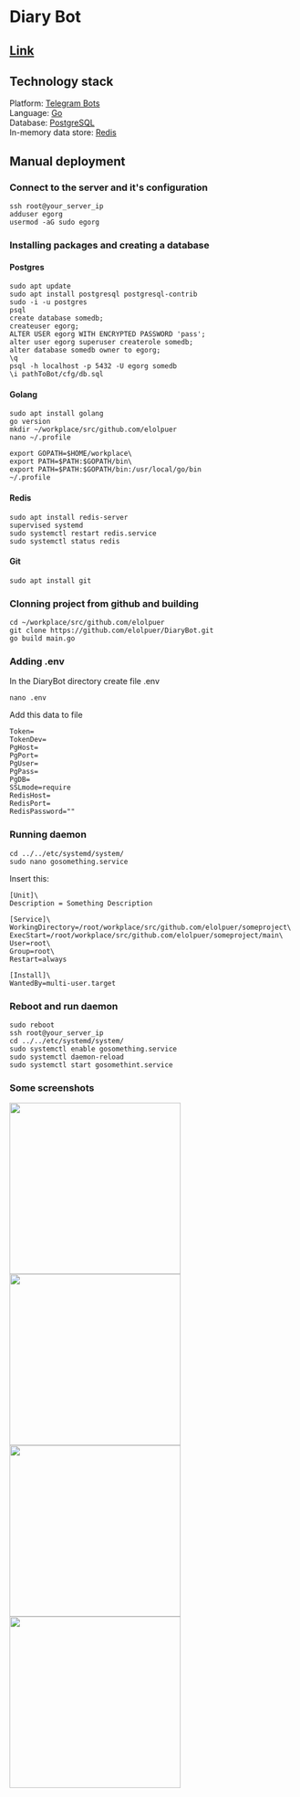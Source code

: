 <h1>Diary Bot</h1>

<h2><a href="https://t.me/godofdiarybot">Link</a></h2>

<h2>Technology stack</h2>

Platform: <a href="https://core.telegram.org/bots" target="_blank">Telegram Bots</a><br>
Language: <a href="https://go.dev/" target="_blank">Go</a><br>
Database: <a href="https://www.postgresql.org/" target="_blank">PostgreSQL</a><br>
In-memory data store: <a href="https://redis.io/" target="_blank">Redis</a>

<h2>Manual deployment</h2>

<h3>Connect to the server and it's configuration</h3>

```shell
ssh root@your_server_ip
adduser egorg
usermod -aG sudo egorg
```

<h3>Installing packages and creating a database</h3> 

<h4>Postgres</h4> 

```shell
sudo apt update 
sudo apt install postgresql postgresql-contrib
sudo -i -u postgres
psql 
create database somedb;
createuser egorg;
ALTER USER egorg WITH ENCRYPTED PASSWORD 'pass';
alter user egorg superuser createrole somedb;
alter database somedb owner to egorg;
\q
psql -h localhost -p 5432 -U egorg somedb
\i pathToBot/cfg/db.sql
```


<h4>Golang</h3>

```shell
sudo apt install golang
go version
mkdir ~/workplace/src/github.com/elolpuer
nano ~/.profile
```

```shell
export GOPATH=$HOME/workplace\
export PATH=$PATH:$GOPATH/bin\
export PATH=$PATH:$GOPATH/bin:/usr/local/go/bin
~/.profile
```
<h4>Redis</h4>

```shell
sudo apt install redis-server
supervised systemd
sudo systemctl restart redis.service
sudo systemctl status redis
```

<h4>Git</h4> 

```shell
sudo apt install git
``` 

<h3>Clonning project from github and building</h3> 

```shell
cd ~/workplace/src/github.com/elolpuer
git clone https://github.com/elolpuer/DiaryBot.git
go build main.go
``` 

<h3>Adding .env</h3>
In the DiaryBot directory create file .env

```shell
nano .env
```

Add this data to file

```shell
Token=
TokenDev=
PgHost=
PgPort=
PgUser=
PgPass=
PgDB=
SSLmode=require
RedisHost=
RedisPort=
RedisPassword=""
```


<h3>Running daemon</h3> 

```shell 
cd ../../etc/systemd/system/
sudo nano gosomething.service
``` 
Insert this:
```shell
[Unit]\
Description = Something Description

[Service]\
WorkingDirectory=/root/workplace/src/github.com/elolpuer/someproject\
ExecStart=/root/workplace/src/github.com/elolpuer/someproject/main\
User=root\
Group=root\
Restart=always

[Install]\
WantedBy=multi-user.target
```

<h3>Reboot and run daemon</h3>

```shell
sudo reboot
ssh root@your_server_ip
cd ../../etc/systemd/system/
sudo systemctl enable gosomething.service
sudo systemctl daemon-reload
sudo systemctl start gosomethint.service
```

<h3>Some screenshots</h3>

<img src="./screenshots/1.jpg" width="300px">
<img src="./screenshots/2.jpg" width="300px">
<img src="./screenshots/4.jpg" width="300px">
<img src="./screenshots/3.jpg" width="300px">
